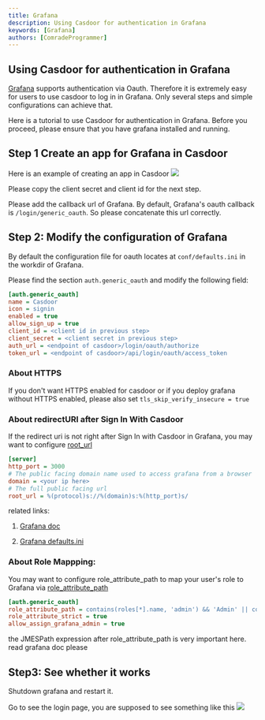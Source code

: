 ```yaml
---
title: Grafana
description: Using Casdoor for authentication in Grafana
keywords: [Grafana]
authors: [ComradeProgrammer]
---
```


## Using Casdoor for authentication in Grafana

[Grafana](https://grafana.com/oss/grafana/) supports authentication via Oauth. Therefore it is extremely easy for users to use casdoor to log in in Grafana. Only several steps and simple configurations can achieve that.

Here is a tutorial to use Casdoor for authentication in Grafana. Before you proceed, please ensure that you have grafana installed and running.

## Step 1 Create an app for Grafana in Casdoor

Here is an example of creating an app in Casdoor
![](/img/integration/go/grafana/grafana_1.png)

Please copy the client secret and client id for the next step.

Please add the callback url of Grafana. By default, Grafana's oauth callback is `/login/generic_oauth`. So please concatenate this url correctly.

## Step 2: Modify the configuration of Grafana

By default the configuration file for oauth locates at `conf/defaults.ini` in the workdir of Grafana.

Please find the section `auth.generic_oauth` and modify the following field:

```ini
[auth.generic_oauth]
name = Casdoor
icon = signin
enabled = true
allow_sign_up = true
client_id = <client id in previous step>
client_secret = <client secret in previous step>
auth_url = <endpoint of casdoor>/login/oauth/authorize
token_url = <endpoint of casdoor>/api/login/oauth/access_token

```

### About HTTPS 

If you don't want HTTPS enabled for casdoor or if you deploy grafana without HTTPS enabled, please also set `tls_skip_verify_insecure = true`  


### About redirectURI after Sign In With Casdoor  

If the redirect uri is not right after Sign In with Casdoor in Grafana, you may want to configure [root_url](https://stackoverflow.com/a/69814805)  


```ini
[server]
http_port = 3000
# The public facing domain name used to access grafana from a browser
domain = <your ip here>
# The full public facing url
root_url = %(protocol)s://%(domain)s:%(http_port)s/
```

related links:  

1. [Grafana doc](https://grafana.com/docs/grafana/latest/setup-grafana/configure-grafana/#root_url)  

2. [Grafana defaults.ini](https://github.com/grafana/grafana/blob/main/conf/defaults.ini)  


###  About Role Mappping:  

You may want to configure role_attribute_path to map your user's role to Grafana via [role_attribute_path](https://grafana.com/docs/grafana/latest/setup-grafana/configure-security/configure-authentication/generic-oauth/#role-mapping)  


```ini
[auth.generic_oauth]
role_attribute_path = contains(roles[*].name, 'admin') && 'Admin' || contains(roles[*].name, 'editor') && 'Editor' || 'Viewer'
role_attribute_strict = true
allow_assign_grafana_admin = true
``` 


the JMESPath expression after role_attribute_path is very important here. read grafana doc please  


## Step3: See whether it works

Shutdown grafana and restart it.

Go to see the login page, you are supposed to see something like this
![](/img/integration/go/grafana/grafana_2.png)
